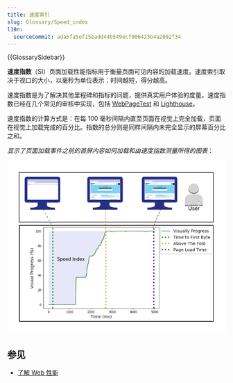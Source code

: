 ```yaml
---
title: 速度索引
slug: Glossary/Speed_index
l10n:
  sourceCommit: ada5fa5ef15eadd44b549ecf906423b4a2092f34
---
```


{{GlossarySidebar}}

**速度指数**（SI）页面加载性能指标用于衡量页面可见内容的加载速度。速度索引取决于视口的大小，以毫秒为单位表示：时间越短，得分越高。

速度指数是为了解决其他里程碑和指标的问题，提供真实用户体验的度量。速度指数已经在几个常见的审核中实现，包括 [WebPageTest](https://github.com/WPO-Foundation/webpagetest-docs/blob/main/src/metrics/SpeedIndex.md) 和 [Lighthouse](https://github.com/paulirish/speedline)。

速度指数的计算方式是：在每 100 毫秒间隔内直至页面在视觉上完全加载，页面在视觉上加载完成的百分比。指数的总分则是同样间隔内未完全显示的屏幕百分比之和。

_显示了页面加载事件之前的首屏内容如何加载和由速度指数测量所得的图表_：

![速度索引的计算](speedindex.png)

## 参见

- [了解 Web 性能](/zh-CN/docs/Learn/Performance)
